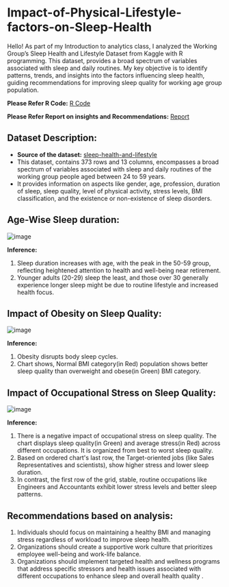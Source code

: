 # Impact-of-Physical-Lifestyle-factors-on-Sleep-Health

Hello! As part of my Introduction to analytics class, I analyzed the Working Group’s Sleep Health and Lifestyle Dataset from Kaggle with R programming. This dataset, provides a broad spectrum of variables associated with sleep and daily routines. My key objective is to identify patterns, trends, and insights into the factors influencing sleep health, guiding recommendations for improving sleep quality for working age group population.

**Please Refer R Code:** [R Code](https://github.com/Haripriya9851/Impact-of-Physical-Lifestyle-factors-on-Sleep-Health/blob/main/Ramamoorthy_Project4.R)

**Please Refer Report on insights and Recommendations:** [Report](https://github.com/Haripriya9851/Impact-of-Physical-Lifestyle-factors-on-Sleep-Health/blob/main/Ramamoorthy_Project4.pdf)

## **Dataset Description:**
- **Source of the dataset:** [sleep-health-and-lifestyle](https://www.kaggle.com/datasets/henryshan/sleep-health-and-lifestyle)
- This dataset, contains 373 rows and 13 columns, encompasses a broad spectrum of variables associated with sleep and daily routines of the working group people aged between 24 to 59 years.
 - It provides information on aspects like gender, age, profession, duration of sleep, sleep quality, level of physical activity, stress levels, BMI classification, and the existence or non-existence of sleep disorders.

## **Age-Wise Sleep duration:**
 

 ![image](https://github.com/user-attachments/assets/a94ffac3-77c1-4185-b069-748e2dffb318)

**Inference:**

1. Sleep duration increases with age, with the peak in the 50-59 group, reflecting heightened attention to health and well-being near retirement.
2. Younger adults (20-29) sleep the least, and those over 30 generally experience longer sleep might be due to routine lifestyle and increased health focus.

## Impact of Obesity on Sleep Quality:

![image](https://github.com/user-attachments/assets/7d33a7ff-cea6-443f-819f-930892d7b5bb)

**Inference:**

1. Obesity disrupts body sleep cycles.
2. Chart shows, Normal BMI category(in Red) population shows better sleep quality than overweight and obese(in Green) BMI category.
 

## Impact of Occupational Stress on Sleep Quality: 
![image](https://github.com/user-attachments/assets/11e2013c-baf9-420c-b623-dc99d3390917)

**Inference:**

1. There is a negative impact of occupational stress on sleep quality. The chart displays sleep quality(in Green) and average stress(in Red) across different occupations. It is organized from best to worst sleep quality.
2. Based on ordered chart's last row, the Target-oriented jobs (like Sales Representatives and scientists), show higher stress and lower sleep duration.
3. In contrast, the first row of the grid, stable, routine occupations like Engineers and Accountants exhibit lower stress levels and better sleep patterns.

## Recommendations based on analysis:

1. Individuals should focus on maintaining a healthy BMI and managing stress regardless of workload to improve sleep health.
2. Organizations should create a supportive work culture that prioritizes employee well-being and work-life balance.
3. Organizations should implement targeted health and wellness programs that address specific stressors and health issues associated with different occupations to enhance sleep  and overall health quality .
